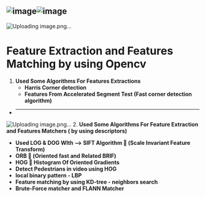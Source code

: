 ![image](https://github.com/Alhousainy23/Feature-Extractions-OpenCV/assets/125814743/6723f44b-09e2-4641-898b-458f3ca11d8c)![image](https://github.com/Alhousainy23/Feature-Extractions-OpenCV/assets/125814743/0e51b8d4-3ed0-4385-9256-bd9f8e86e0e8)
--------------------------------------------------------------------------------
![Uploading image.png…]()
# Feature Extraction and Features Matching by using Opencv
1. **Used Some Algorithms For Features Extractions**
   * **Harris Corner detection**
   * **Features From Accelerated Segment Test (Fast corner detection algorithm)**
* ------------------------------------------------------------------------------------
![Uploading image.png…]()
2. **Used Some Algorithms For Feature Extraction and Features Matchers ( by using descriptors)**
   * **Used LOG & DOG WIth --> SIFT Algorithm  (Scale Invariant Feature Transform)**
   * **ORB  (Oriented fast and Related BRIF)**
   * **HOG  Histogram Of Oriented Gradients**
   * **Detect Pedestrians in video using HOG**
   * **local binary pattern - LBP**
   * **Feature matching by using KD-tree - neighbors search**
   * **Brute-Force matcher and FLANN Matcher** 
